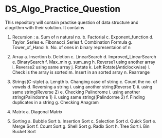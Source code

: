 # DS_Algo_Practice_Question

This repository will contain practise question of data structure and alogrithm with their solution.
It contains

1. Recursion : 
   a. Sum of n natural no.
   b. Factorial
   c. Exponent_function
   d. Taylor_Series
   e. Fibonacci_Series
   f. Combination Formula
   g. Tower_of_Hanoi
   h. No. of ones in binary representaion of n
   
2. Array
   a. Insertion
   b. Deletion
   c. LinearSearch
   d. Improved_LinearSearch
   e. BinarySearch
   f. Max_min
   g. sum_avg
   h. Reverse1 using another array
   i. Reverse2 using same array
   j. Rotate
   k. Left Rotate(Anticlockwise)
   l. Check is the array is sorted
   m. Insert in an sorted array
   n. Rearrange
  
   
3. Strings(C-style)
   a. Length
   b. Changing case of string
   c. Count the no. of vowels
   d. Reversing a string
                  i.  using another string(Reverse 1)
                  ii. using same string(Reverse 2)
   e. Checking Palindrome
                  i.  using another string(Palindorme 1)
                   ii. using same string((Palindorme 2)
   f. Finding duplicates in a string
   g. Checking Anagram
   
   
4. Matrix
   a. Diagonal Matrix
   
5. Sorting
   a. Bubble Sort
   b. Insertion Sort
   c. Selection Sort
   d. Quick Sort
   e. Merge Sort
   f. Count Sort
   g. Shell Sort
   g. Radix Sort
   h. Tree Sort
   i. Bin Bucket Sort
